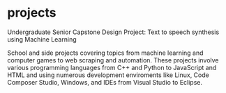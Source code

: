 # projects
Undergraduate Senior Capstone Design Project: Text to speech synthesis using Machine Learning


School and side projects covering topics from machine learning and computer games to web scraping and automation. These projects involve various programming languages from C++ and Python to JavaScript and HTML and using numerous development enviroments like Linux, Code Composer Studio, Windows, and IDEs from Visual Studio to Eclipse.
 
